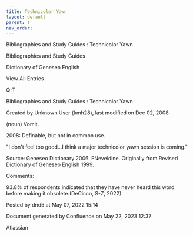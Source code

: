 ```yaml
---
title: Technicolor Yawn
layout: default
parent: T
nav_order:
---
```


Bibliographies and Study Guides : Technicolor Yawn

Bibliographies and Study Guides

Dictionary of Geneseo English

View All Entries

Q-T

Bibliographies and Study Guides : Technicolor Yawn

Created by  Unknown User (kmh28), last modified on Dec 02, 2008

(noun) Vomit.

2008: Definable, but not in common use.

&quot;I don't feel too good...I think a major technicolor yawn session is coming.&quot;

Source: Geneseo Dictionary 2006. FNeveldine. Originally from Revised Dictionary of Geneseo English 1999.

Comments:

93.8% of respondents indicated that they have never heard this word before making it obsolete.(DeCicco, S-Z, 2022)

Posted by dnd5 at May 07, 2022 15:14

Document generated by Confluence on May 22, 2023 12:37

Atlassian
